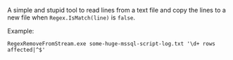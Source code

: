 A simple and stupid tool to read lines from a text file and copy the lines to a new file when `Regex.IsMatch(line)` is `false`.

Example:

```
RegexRemoveFromStream.exe some-huge-mssql-script-log.txt '\d+ rows affected|^$'
```

